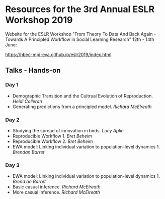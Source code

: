 # Resources for the 3rd Annual ESLR Workshop 2019

Website for the ESLR Workshop "From Theory To Data And Back Again - Towards A Principled Workflow in Social Learning Research" 12th - 14th June:

https://hbec-mpi-eva.github.io/eslr2019/index.html

## Talks - Hands-on

### Day 1

- Demographic Transition and the Cultrual Evolution of Reproduction. _Heidi Colleran_
- Generating predictions from a principled model. _Richard McElreath_

### Day 2

- Studying the spread of innovation in birds. _Lucy Aplin_
- Reproducible Workflow 1. _Bret Beheim_
- Reproducible Workflow 2. _Bret Beheim_
- EWA model: Linking individual variation to population-level dynamics 1. _Brendan Barret_

### Day 3

- EWA model: Linking individual variation to population-level dynamics 1. _Brend
an Barret_
- Basic casual inference. _Richard McElreath_
- More casual inference. _Richard McElreath_
